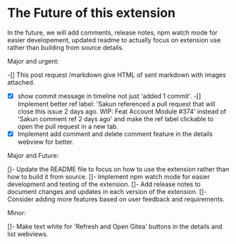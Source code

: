 # The Future of this extension

In the future, we will add comments, release notes, npm watch mode for easier developement, updated readme to actually focus on extension use rather than building from source details.

Major and urgent:

-[] This post request /markdown give HTML of sent markdown with images attached.
-[x] show commit message in timeline not just 'added 1 commit'.
-[] Implement better ref label: 'Sakun referenced a pull request that will close this issue 2 days ago.
WIP: Feat Account Module #374' instead of 'Sakun comment ref 2 days ago' and make the ref label clickable to open the pull request in a new tab.
-[X] Implement add comment and delete comment feature in the details webview for better.

Major and Future:

[]- Update the README file to focus on how to use the extension rather than how to build it from source.
[]- Implement npm watch mode for easier development and testing of the extension.
[]- Add release notes to document changes and updates in each version of the extension.
[]- Consider adding more features based on user feedback and requirements.

Minor: 

[]- Make text white for 'Refresh and Open Gitea' buttons in the details and list webviews.
